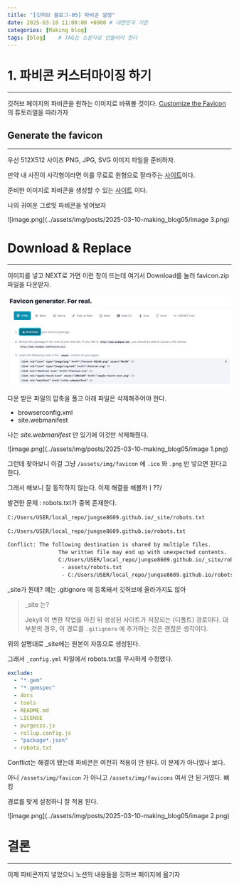 ```yaml
---
title: "[깃허브 블로그-05] 파비콘 설정"
date: 2025-03-10 11:00:00 +0900 # 대한민국 기준
categories: [Making blog]
tags: [blog]	# TAG는 소문자로 만들어야 한다
---
```


# 1. 파비콘 커스터마이징 하기

---

깃허브 페이지의 파비콘을 원하는 이미지로 바꿔볼 것이다.
[Customize the Favicon](https://chirpy.cotes.page/posts/customize-the-favicon/) 의 튜토리얼을 따라가자

## Generate the favicon

---

우선 512X512 사이즈 PNG, JPG, SVG 이미지 파일을 준비하자.

만약 내 사진이 사각형이라면 이를 무료로 원형으로 잘라주는 [사이트](https://crop-circle.imageonline.co/)이다.

준비한 이미지로 파비콘을 생성할 수 있는 [사이트](https://realfavicongenerator.net/) 이다.

나의 귀여운 그로밋 파비콘을 넣어보자

![image.png](../assets/img/posts/2025-03-10-making_blog05/image 3.png)

# Download & Replace

---

이미지를 넣고 NEXT로 가면 이런 창이 뜨는데 여기서 Download를 눌러 favicon.zip 파일을 다운받자.

![image.png](../assets/img/posts/2025-03-10-making_blog05/image.png)

다운 받은 파일의 압축을 풀고 아래 파일은 삭제해주어야 한다. 

- browserconfig.xml
- site.webmanifest

나는 *site.webmanifest* 만 있기에 이것만 삭제해줬다.

![image.png](../assets/img/posts/2025-03-10-making_blog05/image 1.png)

그런데 찾아보니 이걸 그냥 `/assets/img/favicon` 에 `.ico` 와 `.png` 만 넣으면 된다고 한다.

그래서 해보니 잘 동작하지 않는다. 이제 해결을 해볼까ㅣ??/

발견한 문제 : robots.txt가 중복 존재한다.

`C:/Users/USER/local_repo/jungse8609.github.io/_site/robots.txt`

`C:/Users/USER/local_repo/jungse8609.github.io/robots.txt`

```bash
Conflict: The following destination is shared by multiple files.
			    The written file may end up with unexpected contents.
			    C:/Users/USER/local_repo/jungse8609.github.io/_site/robots.txt
			     - assets/robots.txt
			     - C:/Users/USER/local_repo/jungse8609.github.io/robots.txt
```

_site가 뭔데? 얘는 .gitignore 에 등록돼서 깃허브에 올라가지도 않아

> _site 는?
> 
> 
> Jekyll 이 변환 작업을 마친 뒤 생성된 사이트가 저장되는 (디폴트) 경로이다. 대부분의 경우, 이 경로를 `.gitignore` 에 추가하는 것은 괜찮은 생각이다.
> 

위의 설명대로 _site에는 원본이 자동으로 생성된다.

그래서 `_config.yml` 파일에서 robots.txt를 무시하게 수정했다.

```yaml
exclude:
  - "*.gem"
  - "*.gemspec"
  - docs
  - tools
  - README.md
  - LICENSE
  - purgecss.js
  - rollup.config.js
  - "package*.json"
  - robots.txt
```

Conflict는 해결이 됐는데 파비콘은 여전히 적용이 안 된다. 이 문제가 아니였나 보다.

아니 `/assets/img/favicon` 가 아니고 `/assets/img/favicons`  여서 안 된 거였다. 뻐킹

경로를 맞게 설정하니 잘 적용 된다.

![image.png](../assets/img/posts/2025-03-10-making_blog05/image 2.png)

# 결론

---

이제 파비콘까지 넣었으니 노션의 내용들을 깃허브 페이지에 옮기자